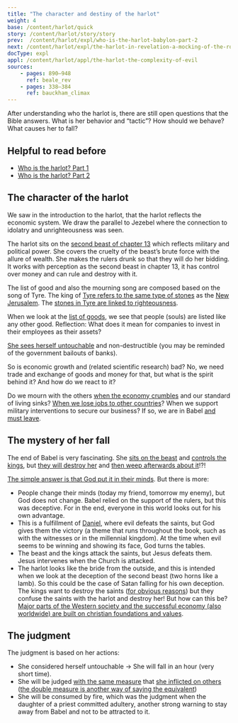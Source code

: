 ```yaml
---
title: "The character and destiny of the harlot"
weight: 4
base: /content/harlot/quick
story: /content/harlot/story/story
prev:  /content/harlot/expl/who-is-the-harlot-babylon-part-2
next: /content/harlot/expl/the-harlot-in-revelation-a-mocking-of-the-roman-empire
docType: expl
appl: /content/harlot/appl/the-harlot-the-complexity-of-evil
sources: 
    - pages: 890–948
      ref: beale_rev
    - pages: 338–384
      ref: bauckham_climax
---
```


After understanding who the harlot is, there are still open questions that the Bible answers. What is her behavior and “tactic”? How should we behave? What causes her to fall?

## Helpful to read before

<a name="5c2e"></a>
- [Who is the harlot? Part 1](/content/harlot/expl/who-is-the-harlot-babylon-part-1)
- [Who is the harlot? Part 2](/content/harlot/expl/who-is-the-harlot-babylon-part-2)

## The character of the harlot

<a name="b96c"></a>
We saw in the introduction to the harlot, that the harlot reflects the economic system. We draw the parallel to Jezebel where the connection to idolatry and unrighteousness was seen.

The harlot sits on the [second beast of chapter 13](https://www.bibleserver.com/NIV/Revelation13) which reflects military and political power. She covers the cruelty of the beast’s brute force with the allure of wealth. She makes the rulers drunk so that they will do her bidding. It works with perception as the second beast in chapter 13, it has control over money and can rule and destroy with it.

The list of good and also the mourning song are composed based on the song of Tyre. The king of [Tyre refers to the same type of stones](https://www.bibleserver.com/NIV/Ezekiel28%3A13) as the [New Jerusalem](https://www.bibleserver.com/NIV/Revelation21%3A19-20). The [stones in Tyre are linked to righteousness](https://www.bibleserver.com/NIV/Ezekiel28%3A12-18).

When we look at the [list of goods](https://www.bibleserver.com/NIV/Revelation18%3A12-13), we see that people (souls) are listed like any other good. Reflection: What does it mean for companies to invest in their employees as their assets?

[She sees herself untouchable](https://www.bibleserver.com/NIV/Revelation18%3A7) and non-destructible (you may be reminded of the government bailouts of banks).

So is economic growth and (related scientific research) bad? No, we need trade and exchange of goods and money for that, but what is the spirit behind it? And how do we react to it?

Do we mourn with the others [when the economy crumbles](https://www.bibleserver.com/NIV/Revelation18%3A10) and our standard of living sinks? [When we lose jobs to other countries](https://www.bibleserver.com/NIV/Revelation18%3A17)? When we support military interventions to secure our business? If so, we are in Babel [and must leave](https://www.bibleserver.com/NIV/Revelation18%3A4).

## The mystery of her fall

<a name="0a44"></a>
The end of Babel is very fascinating. She [sits on the beast](https://www.bibleserver.com/NIV/Revelation17%3A3) and [controls the kings](https://www.bibleserver.com/NIV/Revelation17%3A2), but [they will destroy her](https://www.bibleserver.com/NIV/Revelation17%3A16) and [then weep afterwards about it](https://www.bibleserver.com/NIV/Revelation18%3A9)!?!

[The simple answer is that God put it in their minds](https://www.bibleserver.com/NIV/Revelation17%3A17). But there is more:

- People change their minds (today my friend, tomorrow my enemy), but God does not change. Babel relied on the support of the rulers, but this was deceptive. For in the end, everyone in this world looks out for his own advantage.
- This is a fulfillment of [Daniel](https://www.bibleserver.com/NIV/Daniel7%3A21-22), where evil defeats the saints, but God gives them the victory (a theme that runs throughout the book, such as with the witnesses or in the millennial kingdom). At the time when evil seems to be winning and showing its face, God turns the tables.
- The beast and the kings attack the saints, but Jesus defeats them. Jesus intervenes when the Church is attacked.
- The harlot looks like the bride from the outside, and this is intended when we look at the deception of the second beast (two horns like a lamb). So this could be the case of Satan falling for his own deception. The kings want to destroy the saints ([for obvious reasons](https://www.bibleserver.com/NIV/Revelation11%3A6-10)) but they confuse the saints with the harlot and destroy her! But how can this be? [Major parts of the Western society and the successful economy (also worldwide) are built on christian foundations and values](https://www.pdfdrive.com/the-book-that-made-your-world-how-the-bible-created-the-soul-of-western-civilization-e200370906.html).

## The judgment

<a name="3d3b"></a>
The judgment is based on her actions:

- She considered herself untouchable -&gt; She will fall in an hour (very short time).
- She will be judged [with the same measure](https://www.bibleserver.com/NIV/Revelation18%3A6) that [she inflicted on others](https://www.bibleserver.com/NIV/Revelation18%3A22-24) ([the double measure is another way of saying the equivalent](https://meredithkline.com/klines-works/articles-and-essays/double-trouble/))
- She will be consumed by fire, which was the judgment when the daughter of a priest committed adultery, another strong warning to stay away from Babel and not to be attracted to it.
